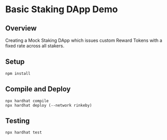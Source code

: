 # Basic Staking DApp Demo

## Overview
Creating a Mock Staking DApp which issues custom Reward Tokens with a fixed rate across all stakers.

## Setup
```
npm install
```

## Compile and Deploy
```
npx hardhat compile
npx hardhat deploy (--network rinkeby)
```

## Testing
```
npx hardhat test
```
